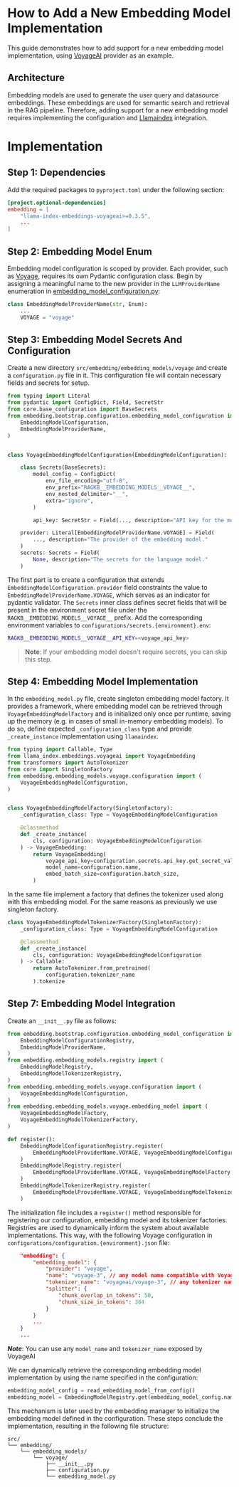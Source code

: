 # How to Add a New Embedding Model Implementation

This guide demonstrates how to add support for a new embedding model implementation, using [VoyageAI](https://www.voyageai.com/) provider as an example.

## Architecture

Embedding models are used to generate the user query and datasource embeddings. These embeddings are used for semantic search and retrieval in the RAG pipeline. Therefore, adding support for a new embedding model requires implementing the configuration and [Llamaindex](https://www.llamaindex.ai/) integration.

# Implementation

## Step 1: Dependencies

Add the required packages to `pyproject.toml` under the following section:

```toml
[project.optional-dependencies]
embedding = [
    "llama-index-embeddings-voyageai>=0.3.5",
    ...
]
```

## Step 2: Embedding Model Enum

Embedding model configuration is scoped by provider. Each provider, such as [Voyage](https://www.voyageai.com/), requires its own Pydantic configuration class. Begin by assigning a meaningful name to the new provider in the `LLMProviderName` enumeration in [embedding_model_configuration.py](https://github.com/feld-m/rag_blueprint/blob/main/src/embedding/bootstrap/configuration/embedding_models.py):

```py
class EmbeddingModelProviderName(str, Enum):
    ...
    VOYAGE = "voyage"
```

## Step 3: Embedding Model Secrets And Configuration

Create a new directory `src/embedding/embedding_models/voyage` and create a `configuration.py` file in it. This configuration file will contain necessary fields and secrets for setup.

```py
from typing import Literal
from pydantic import ConfigDict, Field, SecretStr
from core.base_configuration import BaseSecrets
from embedding.bootstrap.configuration.embedding_model_configuration import (
    EmbeddingModelConfiguration,
    EmbeddingModelProviderName,
)


class VoyageEmbeddingModelConfiguration(EmbeddingModelConfiguration):

    class Secrets(BaseSecrets):
        model_config = ConfigDict(
            env_file_encoding="utf-8",
            env_prefix="RAGKB__EMBEDDING_MODELS__VOYAGE__",
            env_nested_delimiter="__",
            extra="ignore",
        )

        api_key: SecretStr = Field(..., description="API key for the model")

    provider: Literal[EmbeddingModelProviderName.VOYAGE] = Field(
        ..., description="The provider of the embedding model."
    )
    secrets: Secrets = Field(
        None, description="The secrets for the language model."
    )
```

The first part is to create a configuration that extends `EmbeddingModelConfiguration`. `provider` field constraints the value to `EmbeddingModelProviderName.VOYAGE`, which serves as an indicator for pydantic validator. The `Secrets` inner class defines secret fields that will be present in the environment secret file under the `RAGKB__EMBEDDING_MODELS__VOYAGE__` prefix. Add the corresponding environment variables to `configurations/secrets.{environment}.env`:

```sh
RAGKB__EMBEDDING_MODELS__VOYAGE__API_KEY=<voyage_api_key>
```

> **Note**: If your embedding model doesn't require secrets, you can skip this step.

## Step 4: Embedding Model Implementation

In the `embedding_model.py` file, create singleton embedding model factory. It provides a framework, where embedding model can be retrieved through `VoyageEmbeddingModelFactory` and is initialized only once per runtime, saving up the memory (e.g. in cases of small in-memory embedding models). To do so, define expected `_configuration_class` type and provide `_create_instance` implementation using `llamaindex`.

```py
from typing import Callable, Type
from llama_index.embeddings.voyageai import VoyageEmbedding
from transformers import AutoTokenizer
from core import SingletonFactory
from embedding.embedding_models.voyage.configuration import (
    VoyageEmbeddingModelConfiguration,
)


class VoyageEmbeddingModelFactory(SingletonFactory):
    _configuration_class: Type = VoyageEmbeddingModelConfiguration

    @classmethod
    def _create_instance(
        cls, configuration: VoyageEmbeddingModelConfiguration
    ) -> VoyageEmbedding:
        return VoyageEmbedding(
            voyage_api_key=configuration.secrets.api_key.get_secret_value(),
            model_name=configuration.name,
            embed_batch_size=configuration.batch_size,
        )
```

In the same file implement a factory that defines the tokenizer used along with this embedding model. For the same reasons as previously we use singleton factory.

```py
class VoyageEmbeddingModelTokenizerFactory(SingletonFactory):
    _configuration_class: Type = VoyageEmbeddingModelConfiguration

    @classmethod
    def _create_instance(
        cls, configuration: VoyageEmbeddingModelConfiguration
    ) -> Callable:
        return AutoTokenizer.from_pretrained(
            configuration.tokenizer_name
        ).tokenize
```

## Step 7: Embedding Model Integration

Create an `__init__.py` file as follows:

```py
from embedding.bootstrap.configuration.embedding_model_configuration import (
    EmbeddingModelConfigurationRegistry,
    EmbeddingModelProviderName,
)
from embedding.embedding_models.registry import (
    EmbeddingModelRegistry,
    EmbeddingModelTokenizerRegistry,
)
from embedding.embedding_models.voyage.configuration import (
    VoyageEmbeddingModelConfiguration,
)
from embedding.embedding_models.voyage.embedding_model import (
    VoyageEmbeddingModelFactory,
    VoyageEmbeddingModelTokenizerFactory,
)

def register():
    EmbeddingModelConfigurationRegistry.register(
        EmbeddingModelProviderName.VOYAGE, VoyageEmbeddingModelConfiguration
    )
    EmbeddingModelRegistry.register(
        EmbeddingModelProviderName.VOYAGE, VoyageEmbeddingModelFactory
    )
    EmbeddingModelTokenizerRegistry.register(
        EmbeddingModelProviderName.VOYAGE, VoyageEmbeddingModelTokenizerFactory
    )
```

The initialization file includes a `register()` method responsible for registering our configuration, embedding model and its tokenizer factories. Registries are used to dynamically inform the system about available implementations. This way, with the following Voyage configuration in `configurations/configuration.{environment}.json` file:

```json
    "embedding": {
        "embedding_model": {
            "provider": "voyage",
            "name": "voyage-3", // any model name compatible with VoyageAI API
            "tokenizer_name": "voyageai/voyage-3", // any tokenizer name compatible with VoyageAI and AutoTokenizer
            "splitter": {
                "chunk_overlap_in_tokens": 50,
                "chunk_size_in_tokens": 384
            }
        }
        ...
    }
    ...
```

**_Note_**: You can use any `model_name` and `tokenizer_name` exposed by VoyageAI

We can dynamically retrieve the corresponding embedding model implementation by using the name specified in the configuration:

```py
embedding_model_config = read_embedding_model_from_config()
embedding_model = EmbeddingModelRegistry.get(embedding_model_config.name).create(embedding_model_config)
```

This mechanism is later used by the embedding manager to initialize the embedding model defined in the configuration. These steps conclude the implementation, resulting in the following file structure:

```
src/
└── embedding/
    └── embedding_models/
        └── voyage/
            ├── __init__.py
            ├── configuration.py
            └── embedding_model.py
```
